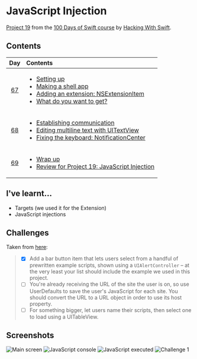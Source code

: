 # JavaScript Injection

[Project 19](https://www.hackingwithswift.com/read/19/overview) from the [100 Days of Swift course](https://www.hackingwithswift.com/100) by [Hacking With Swift](https://www.hackingwithswift.com/).

## Contents

|                      Day                      | Contents                                                                                                                                                                                                                                                                                                                                 |
|:---------------------------------------------:|:-----------------------------------------------------------------------------------------------------------------------------------------------------------------------------------------------------------------------------------------------------------------------------------------------------------------------------------------|
| [67](https://www.hackingwithswift.com/100/67) | <ul><li>[Setting up](https://www.hackingwithswift.com/read/19/1/setting-up)</li><li>[Making a shell app](https://www.hackingwithswift.com/read/19/2)</li><li>[Adding an extension: NSExtensionItem](https://www.hackingwithswift.com/read/19/3)</li><li>[What do you want to get?](https://www.hackingwithswift.com/read/19/4)</li></ul> |
| [68](https://www.hackingwithswift.com/100/68) | <ul><li>[Establishing communication](https://www.hackingwithswift.com/read/19/5)</li><li>[Editing multiline text with UITextView](https://www.hackingwithswift.com/read/19/6)</li><li>[Fixing the keyboard: NotificationCenter](https://www.hackingwithswift.com/read/19/7)</li></ul>                                                    |
| [69](https://www.hackingwithswift.com/100/69) | <ul><li>[Wrap up](https://www.hackingwithswift.com/read/19/8)</li><li>[Review for Project 19: JavaScript Injection](https://www.hackingwithswift.com/review/hws/project-19-javascript-injection)</li></ul>                                                                                                                               |

## I've learnt...

- Targets (we used it for the Extension)
- JavaScript injections

## Challenges

Taken from [here](https://www.hackingwithswift.com/read/19/8):

>- [x] Add a bar button item that lets users select from a handful of prewritten example scripts, shown using a `UIAlertController` – at the very least your list should include the example we used in this project.
>- [ ] You're already receiving the URL of the site the user is on, so use UserDefaults to save the user's JavaScript for each site. You should convert the URL to a URL object in order to use its host property.
>- [ ] For something bigger, let users name their scripts, then select one to load using a UITableView.

## Screenshots

![Main screen](./Screenshots/1.png)
![JavaScript console](./Screenshots/2.png)
![JavaScript executed](./Screenshots/3.png)
![Challenge 1](./Screenshots/4.png)
